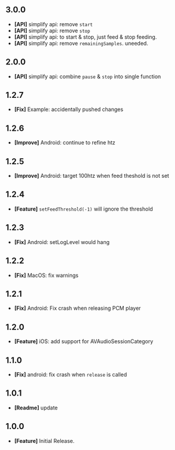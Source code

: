 ## 3.0.0
* **[API]** simplify api: remove `start`
* **[API]** simplify api: remove `stop`
* **[API]** simplify api: to start & stop, just feed & stop feeding.
* **[API]** simplify api: remove `remainingSamples`. uneeded.

## 2.0.0
* **[API]** simplify api: combine `pause` & `stop` into single function

## 1.2.7
* **[Fix]** Example: accidentally pushed changes

## 1.2.6
* **[Improve]** Android: continue to refine htz

## 1.2.5
* **[Improve]** Android: target 100htz when feed theshold is not set

## 1.2.4
* **[Feature]** `setFeedThreshold(-1)` will ignore the threshold 

## 1.2.3
* **[Fix]** Android: setLogLevel would hang

## 1.2.2
* **[Fix]** MacOS: fix warnings

## 1.2.1
* **[Fix]** Android: Fix crash when releasing PCM player

## 1.2.0
* **[Feature]** iOS: add support for AVAudioSessionCategory

## 1.1.0
* **[Fix]** android: fix crash when `release` is called

## 1.0.1
* **[Readme]** update

## 1.0.0
* **[Feature]** Initial Release.
